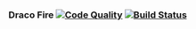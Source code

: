 ### Draco Fire [![Code Quality](https://www.codefactor.io/repository/github/lunala1/mprb/badge)](https://www.codefactor.io/repository/github/lunala1/mprb) [![Build Status](https://travis-ci.org/lunala1/mprb.svg?branch=master)](https://travis-ci.org/lunala1/mprb)
